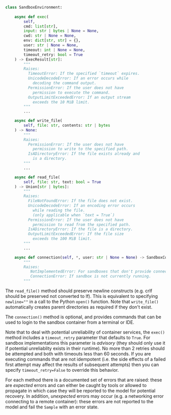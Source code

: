 
``` python
class SandboxEnvironment:
   
    async def exec(
        self,
        cmd: list[str],
        input: str | bytes | None = None,
        cwd: str | None = None,
        env: dict[str, str] = {},
        user: str | None = None,
        timeout: int | None = None,
        timeout_retry: bool = True
    ) -> ExecResult[str]:
        """
        Raises:
          TimeoutError: If the specified `timeout` expires.
          UnicodeDecodeError: If an error occurs while
            decoding the command output.
          PermissionError: If the user does not have
            permission to execute the command.
          OutputLimitExceededError: If an output stream
            exceeds the 10 MiB limit.
        """
        ...

    async def write_file(
        self, file: str, contents: str | bytes
    ) -> None:
        """
        Raises:
          PermissionError: If the user does not have
            permission to write to the specified path.
          IsADirectoryError: If the file exists already and 
            is a directory.
        """
        ...

    async def read_file(
        self, file: str, text: bool = True
    ) -> Union[str | bytes]:
        """
        Raises:
          FileNotFoundError: If the file does not exist.
          UnicodeDecodeError: If an encoding error occurs 
            while reading the file.
            (only applicable when `text = True`)
          PermissionError: If the user does not have
            permission to read from the specified path.
          IsADirectoryError: If the file is a directory.
          OutputLimitExceededError: If the file size
            exceeds the 100 MiB limit.
        """
        ...

    async def connection(self, *, user: str | None = None) -> SandboxConnection:
        """
        Raises:
           NotImplementedError: For sandboxes that don't provide connections
           ConnectionError: If sandbox is not currently running.
        """
```

The `read_file()` method should preserve newline constructs (e.g. crlf should be preserved not converted to lf). This is equivalent to specifying `newline=""` in a call to the Python `open()` function. Note that `write_file()` automatically creates parent directories as required if they don't exist.

The `connection()` method is optional, and provides commands that can be used to login to the sandbox container from a terminal or IDE.

Note that to deal with potential unreliability of container services, the `exec()` method includes a `timeout_retry` parameter that defaults to `True`. For sandbox implementations this parameter is _advisory_ (they should only use it if potential unreliablity exists in their runtime). No more than 2 retries should be attempted and both with timeouts less than 60 seconds. If you are executing commands that are not idempotent (i.e. the side effects of a failed first attempt may affect the results of subsequent attempts) then you can specify `timeout_retry=False` to override this behavior.

For each method there is a documented set of errors that are raised: these are _expected_ errors and can either be caught by tools or allowed to propagate in which case they will be reported to the model for potential recovery. In addition, _unexpected_ errors may occur (e.g. a networking error connecting to a remote container): these errors are not reported to the model and fail the `Sample` with an error state. 